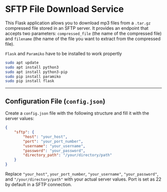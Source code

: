# SFTP File Download Service

This Flask application allows you to download mp3 files from a `.tar.gz` compressed file stored in an SFTP server. It provides an endpoint that accepts two parameters: `compressed_file` (the name of the compressed file) and `filename` (the name of the file you want to extract from the compressed file).

`Flask` and `Paramiko` have to be installed to work propertly

```bash
sudo apt update
sudo apt install python3
sudo apt install python3-pip
sudo pip install paramiko
sudo pip install flask
```
---

## Configuration File (`config.json`)

Create a `config.json` file with the following structure and fill it with the server values:

```json
{
    "sftp": {
        "host": "your_host",
        "port": "your_port_number", 
        "username": "your_username",
        "password": "your_password",
        "directory_path": "/your/directory/path"
    }
}

```
Replace `"your_host"`, `your_port_number`, `"your_username"`, `"your_password"`, and `"/your/directory/path"` with your actual server values.
Port is set as 22 by default in a SFTP connection.
